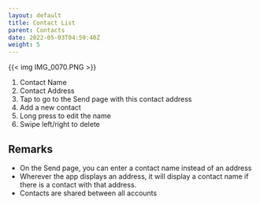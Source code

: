 ```yaml
---
layout: default
title: Contact List
parent: Contacts
date: 2022-05-03T04:59:40Z
weight: 5
---
```


{{< img IMG_0070.PNG >}}

1. Contact Name
2. Contact Address
3. Tap to go to the Send page with this contact address
4. Add a new contact
5. Long press to edit the name
6. Swipe left/right to delete

## Remarks

- On the Send page, you can enter a contact name instead of an address
- Wherever the app displays an address, it will display a contact name
if there is a contact with that address.
- Contacts are shared between all accounts

